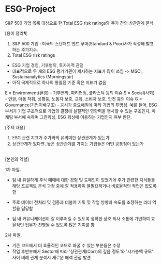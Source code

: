 # ESG-Project
S&amp;P 500 기업 목록 대상으로 한 Total ESG risk ratings와 주가 간의 상관관계 분석

[용어 정리¶]
1. S&P 500 기업 : 미국의 스탠더드 앤드 푸어(Standard & Poor)사가 작성해 발표하는 주가지수.
2. Total ESG risk ratings
- ESG 기업 경영, 기후협약, 투자자적 관점
- 대표적으로 두 개의 ESG 평가기관이 제시하는 지표가 많이 쓰임 -> MSCI, Sustainanalytics (Morningstar)
- 아직 국제적으로 하나의 통일된 기준 혹은 지표가 없음

E = Environment(환경) - 기후변화, 파리협정, 플라스틱 등의 이슈
S = Social(사회) - 인권, 아동 착취, 성평등, 노동자 보호, 교육, 소비자 보호, 안전 등의 이슈
G = Governance(기업지배구조) - 공시가 중요해짐에 따라 기업의 투명성.
예를 들어, ESG 부서가 기업 구조적으로 기업의 결정에 실질적인 영향력을 행사할 수 있는 구조인지, 마케팅 부서에 속하며 그린워싱, ESG 워싱에 이용하는 기업인지 여부 판단.

[주제 내용]
1. ESG 관련 지표가 주가와의 유의미한 상관관계가 있는가
2. 상관관계가 있다면, 높은 상관관계를 가지는 기업들은 어떤 공통점이 있는가

<br>
[본인의 역할]

1차 파일.
 - 팀 내 유일하게 주식 매매에 대한 경험 및 도메인이 있었기에
   주가 관련한 지식들을 해당 프로젝트 분석 과정 중에 잘 적용하여
   불필요하거나 비효율적인 작업은 없도록 함
   
 - 주로 데이터 전처리 및 검증과 더불어 기획 및 작업 방향과 속도를
   조정하는 리더 역할을 담당함
  
 - 팀 내 커뮤니케이션이 잘 이루어질 수 있도록 정확한 상호 의사 소통에
   기반하여 효율적인 업무가 진행될 수 있도록 많은 기여를 함
 
 2차 파일.
  - 기존 코드에서 더 효율적인 코드로 바꿀 수 있는 부분들은 수정
  - 작업 후반부에서 Sector에 따라 '상관관계(Corr)의 깊음 정도'와 '시가총액 규모' 사이 비례 관계 분석시 새로운 해석 관점 발견
